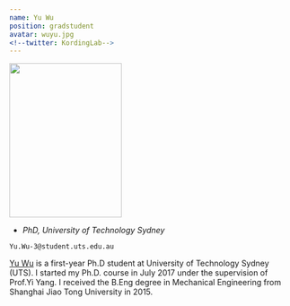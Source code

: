 ```yaml
---
name: Yu Wu 
position: gradstudent
avatar: wuyu.jpg
<!--twitter: KordingLab-->
---
```


<img width="200" height="275" src="{{site.baseurl}}/images/people/{{page.avatar}}" data-action="zoom">

- _PhD, University of Technology Sydney_<br>
<!--- _Science coach. Collaborator. Transdisciplinary optimist._-->

<i class="fa fa-envelope-o"></i> `Yu.Wu-3@student.uts.edu.au`

[Yu Wu](https://xuanyidong.com/) is a first-year Ph.D student at University of Technology Sydney (UTS). I started my Ph.D. course in July 2017 under the supervision of Prof.Yi Yang. I received the B.Eng degree in Mechanical Engineering from Shanghai Jiao Tong University in 2015. 

